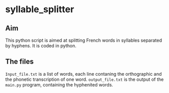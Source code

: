 # syllable_splitter
## Aim 
This python script is aimed at splitting French words in syllables separated by hyphens. 
It is coded in python.

## The files
`Input_file.txt` is a list of words, each line contaning the orthographic and the phonetic transcription of one word. `output_file.txt` is the output of the `main.py` program, containing the hyphenited words. 

